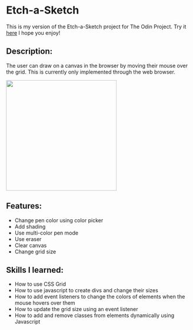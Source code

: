 # Etch-a-Sketch
This is my version of the Etch-a-Sketch project for The Odin Project. Try it [here](https://giahenville.github.io/Etch-a-Sketch/) I hope you enjoy!

## Description:
The user can draw on a canvas in the browser by moving their mouse over the grid. This is currently only implemented through the web browser. 


 <img src="./etch-a-sketch.png" width="300" height="auto"> 

## Features:
* Change pen color using color picker
* Add shading
* Use multi-color pen mode
* Use eraser
* Clear canvas
* Change grid size

## Skills I learned:
* How to use CSS Grid
* How to use javascript to create divs and change their sizes
* How to add event listeners to change the colors of elements when the mouse hovers over them
* How to update the grid size using an event listener
* How to add and remove classes from elements dynamically using Javascript

